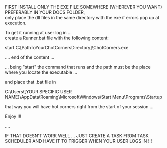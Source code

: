 FIRST INSTALL ONLY THE EXE FILE SOMEWHERE (WHEREVER YOU WANT) PREFERABLY IN YOUR DOCS FOLDER,\
only place the dll files in the same directory with the exe if errors pop up at execution.

To get it running at user log in ... \
create a Runner.bat file with the following content:

start C:\[PathToYourChotCornersDirectory]\ChotCorners.exe

.... end of the content ...

... being "start" the command that runs and the path must be the place where you locate the executable ...

and place that .bat file in

C:\Users\\[YOUR SPECIFIC USER NAME]\AppData\Roaming\Microsoft\Windows\Start Menu\Programs\Startup

that way you will have hot corners right from the start of your session ...

Enjoy !!!


....
 
 IF THAT DOESN'T WORK WELL ... JUST CREATE A TASK FROM TASK SCHEDULER AND HAVE IT TO TRIGGER WHEN YOUR USER LOGS IN !!!
